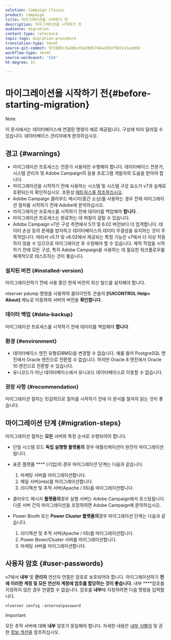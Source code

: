 ```yaml
---
solution: Campaign Classic
product: campaign
title: 마이그레이션을 시작하기 전
description: 마이그레이션을 시작하기 전
audience: migration
content-type: reference
topic-tags: migration-procedure
translation-type: tm+mt
source-git-commit: 972885c3a38bcd3a260574bacbb3f507e11ae05b
workflow-type: tm+mt
source-wordcount: '524'
ht-degree: 1%

---
```



# 마이그레이션을 시작하기 전{#before-starting-migration}

>[!NOTE]
>
>이 문서에서는 데이터베이스에 연결된 명령이 예로 제공됩니다. 구성에 따라 달라질 수 있습니다. 데이터베이스 관리자에게 문의하십시오.

## 경고 {#warnings}

* 마이그레이션 프로세스는 전문가 사용자만 수행해야 합니다. 데이터베이스 전문가, 시스템 관리자 및 Adobe Campaign의 응용 프로그램 개발자의 도움을 받아야 합니다.
* 마이그레이션을 시작하기 전에 사용하는 시스템 및 시스템 구성 요소가 v7과 실제로 호환되는지 확인하십시오. 호환성 [매트릭스를 참조하십시오](../../rn/using/compatibility-matrix.md).
* Adobe Campaign 클라우드 메시지(중간 소싱)를 사용하는 경우 전체 마이그레이션 절차를 시작하기 전에 Adobe에 문의하십시오.
* 마이그레이션 프로세스를 시작하기 전에 데이터를 백업해야 **합니다** .
* 마이그레이션 프로세스는 완료하는 데 며칠이 걸릴 수 있습니다.
* Adobe Campaign v7은 구성 측면에서 5.11 및 6.02 버전보다 더 엄격합니다. 데이터 손상 등의 문제를 방지하고 데이터베이스의 데이터 무결성을 유지하는 것이 주 목적입니다. 따라서 v5.11 및 v6.02에서 제공되는 특정 기능은 v7에서 더 이상 작동하지 않을 수 있으므로 마이그레이션 후 수정해야 할 수 있습니다. 제작 작업을 시작하기 전에 모든 구성, 특히 Adobe Campaign을 사용하는 데 필요한 워크플로우를 체계적으로 테스트하는 것이 좋습니다.

### 설치된 버전 {#installed-version}

마이그레이션하기 전에 사용 중인 현재 버전의 최신 빌드를 설치해야 합니다.

nlserver pdump 명령을 사용하여 클라이언트 콘솔의 **[!UICONTROL Help> About]** 메뉴로 이동하여 서버의 버전을 **확인합니다** .

### 데이터 백업 {#data-backup}

마이그레이션 프로세스를 시작하기 전에 데이터를 백업해야 **합니다** .

### 환경 {#environment}

* 데이터베이스 엔진 유형(DBMS)을 변경할 수 없습니다. 예를 들어 PostgreSQL 엔진에서 Oracle 엔진으로 전환할 수 없습니다. 하지만 Oracle 8 엔진에서 Oracle 10 엔진으로 전환할 수 있습니다.
* 유니코드가 아닌 데이터베이스에서 유니코드 데이터베이스로 이동할 수 없습니다.

### 권장 사항 {#recommendation}

마이그레이션 절차는 민감하므로 절차를 시작하기 전에 이 문서를 철저히 읽는 것이 좋습니다.

## 마이그레이션 단계 {#migration-steps}

마이그레이션 절차는 **모든** 서버와 특정 순서로 수행되어야 합니다.

* 단일 시스템 모드 **독립 실행형 플랫폼의** 경우 애플리케이션이 완전히 마이그레이션됩니다.
* 표준 플랫폼 **** (기업)의 경우 마이그레이션 단계는 다음과 같습니다.

   1. 마케팅 서버를 마이그레이션합니다.
   1. 메일 서버(mta)를 마이그레이션합니다.
   1. 리디렉션 및 추적 서버(Apache / IIS)를 마이그레이션합니다.

* 클라우드 메시지 **플랫폼의**&#x200B;경우 실행 서버는 Adobe Campaign에서 호스팅됩니다. 다른 서버 간의 마이그레이션을 조정하려면 Adobe Campaign에 문의하십시오.
* Power Booth 또는 **Power Cluster 플랫폼의**&#x200B;경우 마이그레이션 단계는 다음과 같습니다.

   1. 리디렉션 및 추적 서버(Apache / IIS)를 마이그레이션합니다.
   1. Power Boxer/Cluster 서버를 마이그레이션합니다.
   1. 마케팅 서버를 마이그레이션합니다.

## 사용자 암호 {#user-passwords}

v7에서 **내부** 및 **관리자** 연산자 연결은 암호로 보호되어야 합니다. 마이그레이션하기 **전에 이러한 계정 및 모든 연산자 계정에 암호를 할당하는 것이 좋습니다**. 내부 ****&#x200B;암호를 지정하지 않은 경우 연결할 수 없습니다. 암호를 **내부**&#x200B;에 지정하려면 다음 명령을 입력합니다.

```
nlserver config -internalpassword
```

>[!IMPORTANT]
>
>모든 추적 서버에 대해 **내부** 암호가 동일해야 합니다. 자세한 내용은 [내부 식별자](../../installation/using/campaign-server-configuration.md#internal-identifier) 및 권한 [정보 섹션을](../../platform/using/access-management.md#about-permissions) 참조하십시오.

